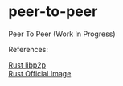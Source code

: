 # peer-to-peer
Peer To Peer (Work In Progress)

References:

[Rust libp2p](https://github.com/libp2p/rust-libp2p)<br>
[Rust Official Image](https://hub.docker.com/_/rust)
